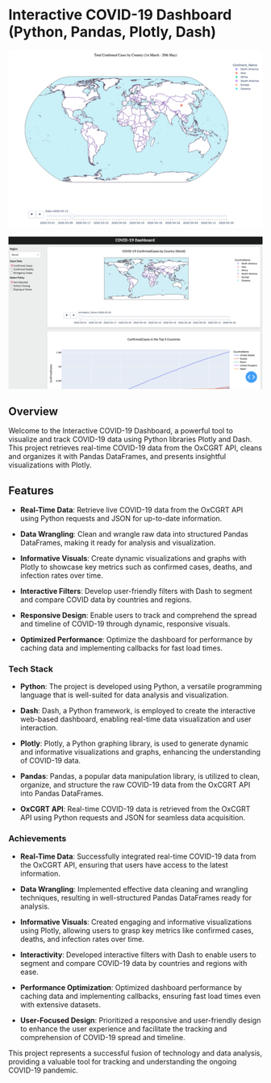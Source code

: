 
# Interactive COVID-19 Dashboard (Python, Pandas, Plotly, Dash)

![Alt text](<newplot (1).png>)

![Alt text](image.png)

## Overview

Welcome to the Interactive COVID-19 Dashboard, a powerful tool to visualize and track COVID-19 data using Python libraries Plotly and Dash. This project retrieves real-time COVID-19 data from the OxCGRT API, cleans and organizes it with Pandas DataFrames, and presents insightful visualizations with Plotly.

## Features

- **Real-Time Data**: Retrieve live COVID-19 data from the OxCGRT API using Python requests and JSON for up-to-date information.

- **Data Wrangling**: Clean and wrangle raw data into structured Pandas DataFrames, making it ready for analysis and visualization.

- **Informative Visuals**: Create dynamic visualizations and graphs with Plotly to showcase key metrics such as confirmed cases, deaths, and infection rates over time.

- **Interactive Filters**: Develop user-friendly filters with Dash to segment and compare COVID data by countries and regions.

- **Responsive Design**: Enable users to track and comprehend the spread and timeline of COVID-19 through dynamic, responsive visuals.

- **Optimized Performance**: Optimize the dashboard for performance by caching data and implementing callbacks for fast load times.

### Tech Stack

- **Python**: The project is developed using Python, a versatile programming language that is well-suited for data analysis and visualization.

- **Dash**: Dash, a Python framework, is employed to create the interactive web-based dashboard, enabling real-time data visualization and user interaction.

- **Plotly**: Plotly, a Python graphing library, is used to generate dynamic and informative visualizations and graphs, enhancing the understanding of COVID-19 data.

- **Pandas**: Pandas, a popular data manipulation library, is utilized to clean, organize, and structure the raw COVID-19 data from the OxCGRT API into Pandas DataFrames.

- **OxCGRT API**: Real-time COVID-19 data is retrieved from the OxCGRT API using Python requests and JSON for seamless data acquisition.

### Achievements

- **Real-Time Data**: Successfully integrated real-time COVID-19 data from the OxCGRT API, ensuring that users have access to the latest information.

- **Data Wrangling**: Implemented effective data cleaning and wrangling techniques, resulting in well-structured Pandas DataFrames ready for analysis.

- **Informative Visuals**: Created engaging and informative visualizations using Plotly, allowing users to grasp key metrics like confirmed cases, deaths, and infection rates over time.

- **Interactivity**: Developed interactive filters with Dash to enable users to segment and compare COVID-19 data by countries and regions with ease.

- **Performance Optimization**: Optimized dashboard performance by caching data and implementing callbacks, ensuring fast load times even with extensive datasets.

- **User-Focused Design**: Prioritized a responsive and user-friendly design to enhance the user experience and facilitate the tracking and comprehension of COVID-19 spread and timeline.

This project represents a successful fusion of technology and data analysis, providing a valuable tool for tracking and understanding the ongoing COVID-19 pandemic.
